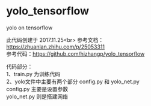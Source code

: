 # yolo_tensorflow
yolo on tensorflow

此代码创建于 2017.11.25\<br>
参考文档：https://zhuanlan.zhihu.com/p/25053311 <br>
参考代码：https://github.com/hizhangp/yolo_tensorflow <br>

代码部分：<br>
1、train.py 为训练代码 <br>
2、yolo文件中主要有两个部分 config.py 和 yolo_net.py<br>
      config.py 主要是设置参数<br>
      yolo_net.py 则是搭建网络<br>
